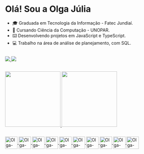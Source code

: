 # Olá! Sou a Olga Júlia

* :mortar_board: Graduada em Tecnologia da Informação - Fatec Jundiaí.
* :memo: Cursando Ciência da Computação - UNOPAR.
* :keyboard: Desenvolvendo projetos em JavaScript e TypeScript.
* :computer: Trabalho na área de análise de planejamento, com SQL.

##

<div>
    <a href="https://www.linkedin.com/in/olgajuliagovoniquito/" target="_blank"><img src="https://img.shields.io/badge/linkedin-%230077B5.svg?style=for-the-badge&logo=linkedin&logoColor=white">
       <a href="mailto:julia.govoni@gmail.com" target="_blank"><img src="https://img.shields.io/badge/Gmail-D14836?style=for-the-badge&logo=gmail&logoColor=white">
  </div>  
      
##      

<div>
  <a href="https://github.com/olga-julia">
    <img height="180em" src="https://github-readme-stats.vercel.app/api?username=olga-julia&show_icons=true&theme=dracula" />
    <img height="180em" src="https://github-readme-stats.vercel.app/api/top-langs/?username=olga-julia&layout=compact&langs_count=16&theme=dracula"/>
</div>
  
  ## 
                             
<div style="display: inline_block">
  <img align="center" alt="Olga-JS" height="40" src="https://cdn.jsdelivr.net/gh/devicons/devicon/icons/javascript/javascript-plain.svg">
  <img align="center" alt="Olga-JS" height="40" src="https://cdn.jsdelivr.net/gh/devicons/devicon/icons/typescript/typescript-plain.svg">
  <img align="center" alt="Olga-JS" height="40" src="https://cdn.jsdelivr.net/gh/devicons/devicon/icons/react/react-original-wordmark.svg">
  <img align="center" alt="Olga-JS" height="40" src="https://cdn.jsdelivr.net/gh/devicons/devicon/icons/nodejs/nodejs-plain-wordmark.svg">
  <img align="center" alt="Olga-JS" height="40" src="https://cdn.jsdelivr.net/gh/devicons/devicon/icons/graphql/graphql-plain-wordmark.svg">
  <img align="center" alt="Olga-JS" height="40" src="https://cdn.jsdelivr.net/gh/devicons/devicon/icons/css3/css3-plain-wordmark.svg">
  <img align="center" alt="Olga-JS" height="40" src="https://cdn.jsdelivr.net/gh/devicons/devicon/icons/html5/html5-plain-wordmark.svg">
  <img align="center" alt="Olga-JS" height="40" src="https://cdn.jsdelivr.net/gh/devicons/devicon/icons/docker/docker-plain-wordmark.svg">
  <img align="center" alt="Olga-JS" height="40" src="https://cdn.jsdelivr.net/gh/devicons/devicon/icons/microsoftsqlserver/microsoftsqlserver-plain-wordmark.svg">
  <img align="center" alt="Olga-JS" height="40" src="https://cdn.jsdelivr.net/gh/devicons/devicon/icons/postgresql/postgresql-plain-wordmark.svg" target="_blank"></a>
